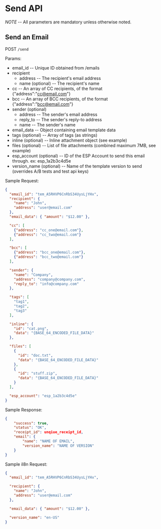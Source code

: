 # Send API

*NOTE* -- All parameters are mandatory unless otherwise noted.

## Send an Email

POST `/send`

Params:

- email_id       -- Unique ID obtained from /emails
- recipient
   - address -- The recipient's email address
   - name (optional) -- The recipient's name
- cc        -- An array of CC recipients, of the format {"address":"cc@email.com"}
- bcc       -- An array of BCC recipients, of the format {"address":"bcc@email.com"}
- sender (optional)
   - address    -- The sender's email address
   - reply_to   -- The sender's reply-to address
   - name       -- The sender's name
- email_data    -- Object containing email template data
- tags (optional)           -- Array of tags (as strings)
- inline (optional)         -- Inline attachment object (see example)
- files (optional)      -- List of file attachments (combined maximum 7MB, see example)
- esp\_account (optional)    -- ID of the ESP Account to send this email through. ex: esp\_1a2b3c4d5e
- version_name (optional) -- Name of the template version to send (overrides A/B tests and test api keys)

Sample Request:

```json
{
  "email_id": "tem_A5RHVP6CnRbS34UysLjYHx",
  "recipient": {
    "name": "John",
    "address": "user@email.com"
  },
  "email_data": { "amount": "$12.00" },

  "cc": [
    {"address": "cc_one@email.com"},
    {"address": "cc_two@email.com"}
  ],

  "bcc": [
    {"address": "bcc_one@email.com"},
    {"address": "bcc_two@email.com"}
  ],

  "sender": {
    "name": "Company",
    "address": "company@company.com",
    "reply_to": "info@company.com"
  },

  "tags": [
    "tag1",
    "tag2",
    "tag3"
  ],

  "inline": {
    "id": "cat.png",
    "data": "{BASE_64_ENCODED_FILE_DATA}"
  },

  "files": [
    {
      "id": "doc.txt",
      "data": "{BASE_64_ENCODED_FILE_DATA}"
    },
    {
      "id": "stuff.zip",
      "data": "{BASE_64_ENCODED_FILE_DATA}"
    }
  ],

  "esp_account": "esp_1a2b3c4d5e"
}
```

Sample Response:

```json
{
    "success": true,
    "status": "OK",
    "receipt_id": unqiue_receipt_id,
    "email": {
        "name": "NAME OF EMAIL",
        "version_name": "NAME OF VERSION"
    }
}
```

Sample il8n Request:

```json
{
  "email_id": "tem_A5RHVP6CnRbS34UysLjYHx",

  "recipient": {
    "name": "John",
    "address": "user@email.com"
  },

  "email_data": { "amount": "$12.00" },

  "version_name": "en-US"
}
```
